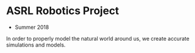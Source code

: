 # ASRL Robotics Project
   - Summer 2018
  
   In order to properly model the natural world around us, we create accurate simulations and models.

